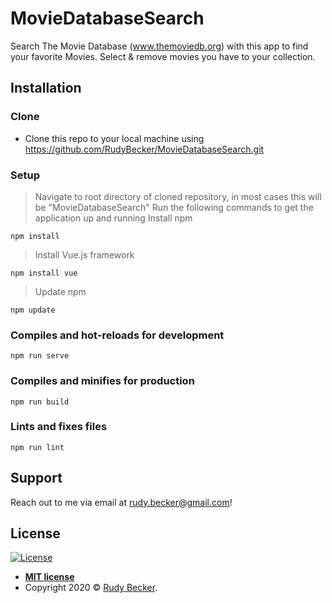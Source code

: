 # MovieDatabaseSearch
Search The Movie Database (www.themoviedb.org) with this app to find your favorite Movies. Select & remove movies you have to your collection. 

## Installation
### Clone
- Clone this repo to your local machine using https://github.com/RudyBecker/MovieDatabaseSearch.git

### Setup
> Navigate to root directory of cloned repository, in most cases this will be "MovieDatabaseSearch"
> Run the following commands to get the application up and running
> Install npm
```shell
npm install
```

> Install Vue.js framework
```shell
npm install vue
```

> Update npm
```shell
npm update
```

### Compiles and hot-reloads for development
```shell
npm run serve
```

### Compiles and minifies for production
```shell
npm run build
```

### Lints and fixes files
```
npm run lint
```

## Support

Reach out to me via email at rudy.becker@gmail.com!

## License

[![License](http://img.shields.io/:license-mit-blue.svg?style=flat-square)](http://badges.mit-license.org)

- **[MIT license](http://opensource.org/licenses/mit-license.php)**
- Copyright 2020 © <a href="http://www.rudybecker.dev" target="_blank">Rudy Becker</a>.

